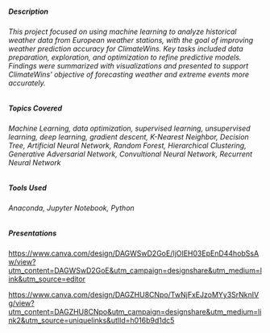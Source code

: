 ##### Description
###### This project focused on using machine learning to analyze historical weather data from European weather stations, with the goal of improving weather prediction accuracy for ClimateWins. Key tasks included data preparation, exploration, and optimization to refine predictive models. Findings were summarized with visualizations and presented to support ClimateWins' objective of forecasting weather and extreme events more accurately.

##### Topics Covered
###### Machine Learning, data optimization, supervised learning, unsupervised learning, deep learning, gradient descent, K-Nearest Neighbor, Decision Tree, Artificial Neural Network, Random Forest, Hierarchical Clustering, Generative Adversarial Network, Convultional Neural Network, Recurrent Neural Network

##### Tools Used
###### Anaconda, Jupyter Notebook, Python

##### Presentations
https://www.canva.com/design/DAGWSwD2GoE/IjOlEH03EpEnD44hobSsAw/view?utm_content=DAGWSwD2GoE&utm_campaign=designshare&utm_medium=link&utm_source=editor

https://www.canva.com/design/DAGZHU8CNpo/TwNjFxEJzoMYy3SrNknIVg/view?utm_content=DAGZHU8CNpo&utm_campaign=designshare&utm_medium=link2&utm_source=uniquelinks&utlId=h016b9d1dc5
